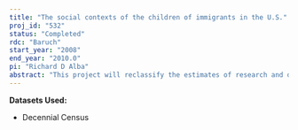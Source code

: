 ```yaml
---
title: "The social contexts of the children of immigrants in the U.S."
proj_id: "532"
status: "Completed"
rdc: "Baruch"
start_year: "2008"
end_year: "2010.0"
pi: "Richard D Alba"
abstract: "This project will reclassify the estimates of research and development (R&D) performance in the Survey of Industrial Research and Development (SIRD) from ﬁrm-based industries to establishment-based industries using a consistent industry classiﬁcation (NAICS) for the entire time series of the SIRD. The research will convey beneﬁts to the Census Bureau along three dimensions by producing estimates of R&D using establishment-based industry codes; by conducting data quality assessments of the SIRD data, which exploit the longitudinal nature of the data; and by analyzing ﬁrm-establishment relationships. The Census Bureau is currently in the process of a major redesign of the SIRD, so the insights gained from this project will be particularly timely in contributing to the improvement of the future versions of the SIRD. The project will make an important contribution to the Census Bureau’s eﬀorts to classify economic information on an establishment basis by identifying the establishments within each ﬁrm that are most likely to perform the ﬁrm’s R&D. Identifying these establishments within each ﬁrm will also substantially improve the Census Bureau’s eﬀ orts to accurately measure economic activity within states because many R&D-performing companies have establishments in more than one state."
---
```


**Datasets Used:**

  - Decennial Census 


